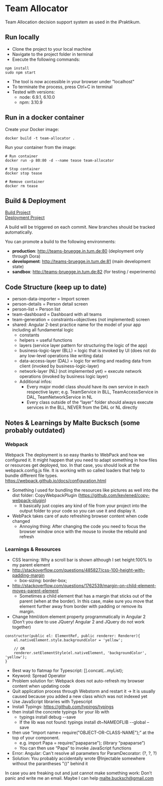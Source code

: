 # Team Allocator
Team Allocation decision support system as used in the iPraktikum.

## Run locally
* Clone the project to your local machine
* Navigate to the project folder in terminal
* Execute the following commands:

```
npm install
sudo npm start
```

* The tool is now accessible in your browser under "localhost"
* To terminate the process, press Ctrl+C in terminal
* Tested with versions:
	* node: 6.9.1, 6.10.0
	* npm: 3.10.9

## Run in a docker container

Create your Docker image:

```
docker build -t team-allocator .
```

Run your container from the image:

```
# Run container
docker run -p 80:80 -d --name tease team-allocator
  
# Stop container
docker stop tease
  
# Remove container
docker rm tease
```

## Build & Deployment

[Build Project](https://bamboobruegge.in.tum.de/browse/ITEAM-ITEAM)  
[Deployment Project](https://bamboobruegge.in.tum.de/deploy/viewDeploymentProjectEnvironments.action?id=147652609)

A build will be triggered on each commit. New branches should be tracked automatically.

You can promote a build to the following environments:

* **production**: http://teams-bruegge.in.tum.de:80 (deployment only through Dora)
* **development**: http://teams-bruegge.in.tum.de:81 (main development state)
* **sandbox**: http://teams-bruegge.in.tum.de:82 (for testing / experiments)

## Code Structure (keep up to date)
* person-data-importer = Import screen* person-details = Person detail screen* person-list = Person list* team-dashboard = Dashboard with all teams* team-generation = constraints+objectives (not implemented) screen* shared: Angular 2-best practice name for the model of your app including all fundamental logic
	* constants	* helpers = useful functions	* layers (service layer pattern for structuring the logic of the app)	* business-logic-layer (BLL) = logic that is invoked by UI (does not do any low-level operations like writing data)	* data-access-layer (DAL) = logic for writing and reading data from client (invoked by business-logic-layer)	* network-layer (NL) (not implemented yet) = execute network operations (invoked by business logic layer)	* Additional infos:		* Every major model class should have its own service in eachrespective layer; e.g. TeamService in BLL, TeamAccessService in DAL,TeamNetworkService in NL		* Every class outside of the “layer” folder should alwaysexecute services in the BLL, NEVER from the DAL or NL directly


## Notes & Learnings by Malte Bucksch (some probably outdated)
### Webpack
WebpackThe deployment is so easy thanks to WebPack and how we configured it. It might happen that you need to adapt something in how files or resources get deployed, too. In that case, you should look at the webpack.config.js file. It is working with so called loaders that help to bundle different file types.https://webpack.github.io/docs/configuration.html* Something I used for bundling the resources like pictures as well into the dist folder: CopyWebpackPlugin (https://github.com/kevlened/copy-webpack-plugin)	* It basically just copies any kind of file from your project into the output folder to your code so you can use it and display it.* WebPack takes care of auto refreshing browser content when code changed	* Annoying thing: After changing the code you need to focus the browser window oncewith the mouse to invoke the rebuild and refresh

### Learnings & Resources
* CSS learning: Why a scroll bar is shown although I set height:100% to my parent element* http://stackoverflow.com/questions/485827/css-100-height-with-padding-margin	* box-sizing: border-box;* http://stackoverflow.com/questions/1762539/margin-on-child-element-moves-parent-element	* Sometimes a child element that has a margin that sticks out of the parent (when at the border). In this case, make sure you move that element further away from border with padding or remove its margin.* Change html/dom element property programmatically in Angular 2 (Don’t you dare to use JQuery! Angular 2 and JQuery do not work together)

```
constructor(public el: ElementRef, public renderer: Renderer){	el.nativeElement.style.backgroundColor = 'yellow';	// OR	renderer.setElementStyle(el.nativeElement, 'backgroundColor', 'yellow'); }
```
* Best way to flatmap for Typescript: [].concat(...myList);* Keyword: Spread Operator* Problem solution for: Webpack does not auto-refresh my browser content when updating code* Quit application process through Webstorm and restart it -> It is usually caused because you added a new class which was not indexed yet* Use JavaScript libraries with Typescript* Install Typings: https://github.com/typings/typings* then install the concrete typings for your lib with	* typings install debug --save	* If the lib was not found: typings install dt~NAMEOFLIB --global –save * then use “import name= require("OBJECT-OR-CLASS-NAME");” at the top of your component.	* e.g. import Papa = require("papaparse"); (library “papaparse”)	* You can then use “Papa” to invoke JavaScript functions* Error: Angular: Can't resolve all parameters for ParamDecorator: (?, ?, ?)* Solution: You probably accidentally wrote @Injectable somewhere without the parantheses "()" behind itIn case you are freaking out and just cannot make something work: Don’t panic and write me an email. Maybe I can help malte.bucksch@gmail.com

